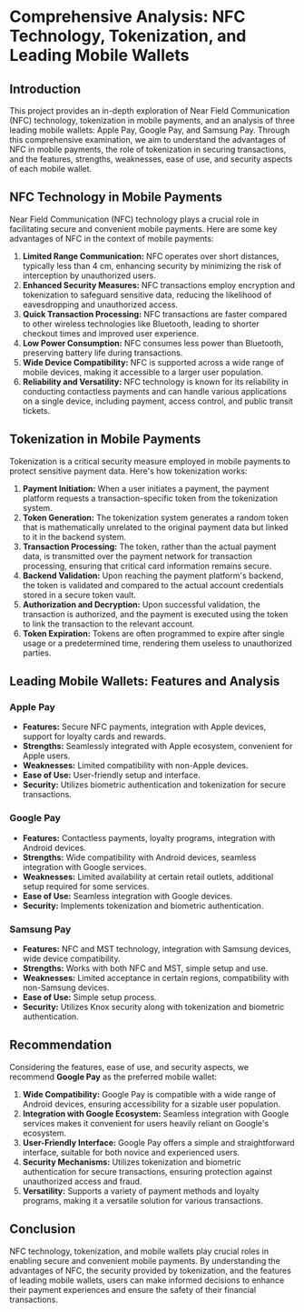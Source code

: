 # Comprehensive Analysis: NFC Technology, Tokenization, and Leading Mobile Wallets

## Introduction

This project provides an in-depth exploration of Near Field Communication (NFC) technology, tokenization in mobile payments, and an analysis of three leading mobile wallets: Apple Pay, Google Pay, and Samsung Pay. Through this comprehensive examination, we aim to understand the advantages of NFC in mobile payments, the role of tokenization in securing transactions, and the features, strengths, weaknesses, ease of use, and security aspects of each mobile wallet.

## NFC Technology in Mobile Payments

Near Field Communication (NFC) technology plays a crucial role in facilitating secure and convenient mobile payments. Here are some key advantages of NFC in the context of mobile payments:

1. **Limited Range Communication:** NFC operates over short distances, typically less than 4 cm, enhancing security by minimizing the risk of interception by unauthorized users.
2. **Enhanced Security Measures:** NFC transactions employ encryption and tokenization to safeguard sensitive data, reducing the likelihood of eavesdropping and unauthorized access.
3. **Quick Transaction Processing:** NFC transactions are faster compared to other wireless technologies like Bluetooth, leading to shorter checkout times and improved user experience.
4. **Low Power Consumption:** NFC consumes less power than Bluetooth, preserving battery life during transactions.
5. **Wide Device Compatibility:** NFC is supported across a wide range of mobile devices, making it accessible to a larger user population.
6. **Reliability and Versatility:** NFC technology is known for its reliability in conducting contactless payments and can handle various applications on a single device, including payment, access control, and public transit tickets.

## Tokenization in Mobile Payments

Tokenization is a critical security measure employed in mobile payments to protect sensitive payment data. Here's how tokenization works:

1. **Payment Initiation:** When a user initiates a payment, the payment platform requests a transaction-specific token from the tokenization system.
2. **Token Generation:** The tokenization system generates a random token that is mathematically unrelated to the original payment data but linked to it in the backend system.
3. **Transaction Processing:** The token, rather than the actual payment data, is transmitted over the payment network for transaction processing, ensuring that critical card information remains secure.
4. **Backend Validation:** Upon reaching the payment platform's backend, the token is validated and compared to the actual account credentials stored in a secure token vault.
5. **Authorization and Decryption:** Upon successful validation, the transaction is authorized, and the payment is executed using the token to link the transaction to the relevant account.
6. **Token Expiration:** Tokens are often programmed to expire after single usage or a predetermined time, rendering them useless to unauthorized parties.

## Leading Mobile Wallets: Features and Analysis

### Apple Pay

- **Features:** Secure NFC payments, integration with Apple devices, support for loyalty cards and rewards.
- **Strengths:** Seamlessly integrated with Apple ecosystem, convenient for Apple users.
- **Weaknesses:** Limited compatibility with non-Apple devices.
- **Ease of Use:** User-friendly setup and interface.
- **Security:** Utilizes biometric authentication and tokenization for secure transactions.

### Google Pay

- **Features:** Contactless payments, loyalty programs, integration with Android devices.
- **Strengths:** Wide compatibility with Android devices, seamless integration with Google services.
- **Weaknesses:** Limited availability at certain retail outlets, additional setup required for some services.
- **Ease of Use:** Seamless integration with Google devices.
- **Security:** Implements tokenization and biometric authentication.

### Samsung Pay

- **Features:** NFC and MST technology, integration with Samsung devices, wide device compatibility.
- **Strengths:** Works with both NFC and MST, simple setup and use.
- **Weaknesses:** Limited acceptance in certain regions, compatibility with non-Samsung devices.
- **Ease of Use:** Simple setup process.
- **Security:** Utilizes Knox security along with tokenization and biometric authentication.

## Recommendation

Considering the features, ease of use, and security aspects, we recommend **Google Pay** as the preferred mobile wallet:

1. **Wide Compatibility:** Google Pay is compatible with a wide range of Android devices, ensuring accessibility for a sizable user population.
2. **Integration with Google Ecosystem:** Seamless integration with Google services makes it convenient for users heavily reliant on Google's ecosystem.
3. **User-Friendly Interface:** Google Pay offers a simple and straightforward interface, suitable for both novice and experienced users.
4. **Security Mechanisms:** Utilizes tokenization and biometric authentication for secure transactions, ensuring protection against unauthorized access and fraud.
5. **Versatility:** Supports a variety of payment methods and loyalty programs, making it a versatile solution for various transactions.

## Conclusion

NFC technology, tokenization, and mobile wallets play crucial roles in enabling secure and convenient mobile payments. By understanding the advantages of NFC, the security provided by tokenization, and the features of leading mobile wallets, users can make informed decisions to enhance their payment experiences and ensure the safety of their financial transactions.

